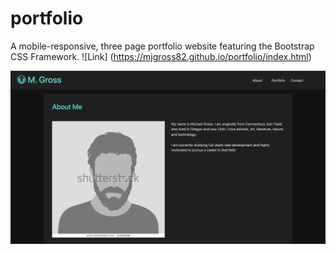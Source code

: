 # portfolio
A mobile-responsive, three page portfolio website featuring the Bootstrap CSS Framework.
![Link] (https://mjgross82.github.io/portfolio/index.html)

![image](assets/screenshot.png)